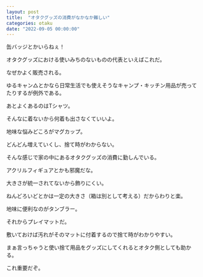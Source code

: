 ```yaml
---
layout: post
title:  "オタクグッズの消費がなかなか難しい"
categories: otaku
date: "2022-09-05 00:00:00"
---
```


缶バッジとかいらねぇ！

オタクグッズにおける使いみちのないものの代表といえばこれだ。

なぜかよく販売される。

ゆるキャン△とかなら日常生活でも使えそうなキャンプ・キッチン用品が売ってたりするが例外である。

あとよくあるのはTシャツ。

そんなに着ないから何着も出さなくていいよ。

地味な悩みどころがマグカップ。

どんどん増えていくし、捨て時がわからない。

そんな感じで家の中にあるオタクグッズの消費に勤しんでいる。

アクリルフィギュアとかも邪魔だな。

大きさが統一されてないから飾りにくい。

ねんどろいどとかは一定の大きさ（箱は別として考える）だからわりと楽。

地味に便利なのがタンブラー。

それからプレイマットだ。

敷いておけば汚れがそのマットに付着するので捨て時がわかりやすい。

まぁ言っちゃうと使い捨て用品をグッズにしてくれるとオタク側としても助かる。

これ重要だぞ。